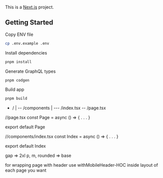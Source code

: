 This is a [Next.js](https://nextjs.org/) project.

## Getting Started

Copy ENV file

```bash
cp .env.example .env
```

Install dependencies

```bash
pnpm install
```

Generate GraphQL types

```bash
pnpm codgen
```

Build app

```bash
pnpm build
```

<!-- page creation structure -->

- /<name of page>
  |
  -- /components
  |
  --- /index.tsx
  -- /page.tsx

<!-- page.tsx pattern -->

/<page>/page.tsx
const <Name>Page = async () => {
.
.
.
}

export default <Name>Page

<!-- index.tsx pattern -->

/<page>/components/index.tsx
const <Name>Index = async () => {
.
.
.
}

export default <Name>Index

<!-- default spacing classes -->

gap => 2xl
p, m, rounded => base

<!-- withMobileHeader -->

for wrapping page with header use withMobileHeader-HOC inside layout of each page you want
